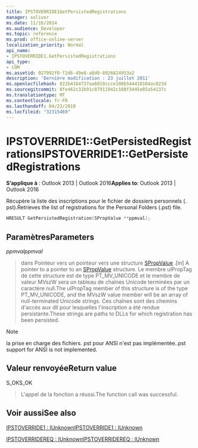 ```yaml
---
title: IPSTOVERRIDE1GetPersistedRegistrations
manager: soliver
ms.date: 11/16/2014
ms.audience: Developer
ms.topic: reference
ms.prod: office-online-server
localization_priority: Normal
api_name:
- IPSTOVERRIDE1.GetPersistedRegistrations
api_type:
- COM
ms.assetid: 027092f0-f2d6-49e8-a8d0-8926824953a2
description: 'Dernière modification : 23 juillet 2011'
ms.openlocfilehash: 822b4164737aa6010ccce108b544410104ac023d
ms.sourcegitcommit: 8fe462c32b91c87911942c188f3445e85a54137c
ms.translationtype: MT
ms.contentlocale: fr-FR
ms.lasthandoff: 04/23/2019
ms.locfileid: "32315469"
---
```

# <a name="ipstoverride1getpersistedregistrations"></a><span data-ttu-id="5a399-103">IPSTOVERRIDE1::GetPersistedRegistrations</span><span class="sxs-lookup"><span data-stu-id="5a399-103">IPSTOVERRIDE1::GetPersistedRegistrations</span></span>

  
  
<span data-ttu-id="5a399-104">**S’applique à** : Outlook 2013 | Outlook 2016</span><span class="sxs-lookup"><span data-stu-id="5a399-104">**Applies to**: Outlook 2013 | Outlook 2016</span></span> 
  
<span data-ttu-id="5a399-105">Récupère la liste des inscriptions pour le fichier de dossiers personnels (. pst).</span><span class="sxs-lookup"><span data-stu-id="5a399-105">Retrieves the list of registrations for the Personal Folders (.pst) file.</span></span>
  
```cpp
HRESULT GetPersistedRegistration(SPropValue **ppmval);
```

## <a name="parameters"></a><span data-ttu-id="5a399-106">Paramètres</span><span class="sxs-lookup"><span data-stu-id="5a399-106">Parameters</span></span>

 <span data-ttu-id="5a399-107">_ppmval_</span><span class="sxs-lookup"><span data-stu-id="5a399-107">_ppmval_</span></span>
  
> <span data-ttu-id="5a399-108">dans Pointeur vers un pointeur vers une structure [SPropValue](spropvalue.md) .</span><span class="sxs-lookup"><span data-stu-id="5a399-108">[in] A pointer to a pointer to an [SPropValue](spropvalue.md) structure.</span></span> <span data-ttu-id="5a399-109">Le membre ulPropTag de cette structure est de type PT_MV_UNICODE et le membre de valeur MVszW sera un tableau de chaînes Unicode terminées par un caractère null.</span><span class="sxs-lookup"><span data-stu-id="5a399-109">The ulPropTag member of this structure is of the type PT_MV_UNICODE, and the MVszW value member will be an array of null-terminated Unicode strings.</span></span> <span data-ttu-id="5a399-110">Ces chaînes sont des chemins d'accès aux dll pour lesquelles l'inscription a été rendue persistante.</span><span class="sxs-lookup"><span data-stu-id="5a399-110">These strings are paths to DLLs for which registration has been persisted.</span></span> 
    
> [!NOTE]
> <span data-ttu-id="5a399-111">la prise en charge des fichiers. pst pour ANSI n'est pas implémentée.</span><span class="sxs-lookup"><span data-stu-id="5a399-111">.pst support for ANSI is not implemented.</span></span> 
  
## <a name="return-value"></a><span data-ttu-id="5a399-112">Valeur renvoyée</span><span class="sxs-lookup"><span data-stu-id="5a399-112">Return value</span></span>

<span data-ttu-id="5a399-113">S_OK</span><span class="sxs-lookup"><span data-stu-id="5a399-113">S_OK</span></span> 
  
> <span data-ttu-id="5a399-114">L'appel de la fonction a réussi.</span><span class="sxs-lookup"><span data-stu-id="5a399-114">The function call was successful.</span></span>
    
## <a name="see-also"></a><span data-ttu-id="5a399-115">Voir aussi</span><span class="sxs-lookup"><span data-stu-id="5a399-115">See also</span></span>



[<span data-ttu-id="5a399-116">IPSTOVERRIDE1 : IUnknown</span><span class="sxs-lookup"><span data-stu-id="5a399-116">IPSTOVERRIDE1 : IUnknown</span></span>](ipstoverride1iunknown.md)
  
[<span data-ttu-id="5a399-117">IPSTOVERRIDEREQ : IUnknown</span><span class="sxs-lookup"><span data-stu-id="5a399-117">IPSTOVERRIDEREQ : IUnknown</span></span>](ipstoverridereqiunknown.md)

